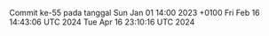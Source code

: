 Commit ke-55 pada tanggal Sun Jan 01 14:00 2023 +0100
Fri Feb 16 14:43:06 UTC 2024
Tue Apr 16 23:10:16 UTC 2024
